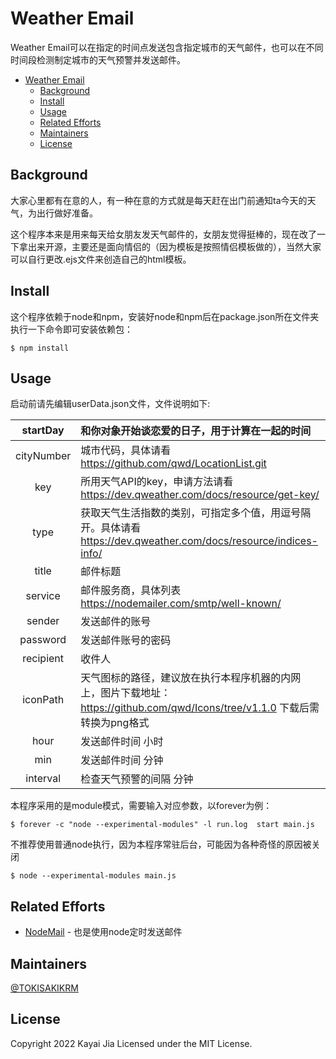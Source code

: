 # Weather Email
Weather Email可以在指定的时间点发送包含指定城市的天气邮件，也可以在不同时间段检测制定城市的天气预警并发送邮件。

- [Weather Email](#weather-email)
  - [Background](#background)
  - [Install](#install)
  - [Usage](#usage)
  - [Related Efforts](#related-efforts)
  - [Maintainers](#maintainers)
  - [License](#license)


## Background
大家心里都有在意的人，有一种在意的方式就是每天赶在出门前通知ta今天的天气，为出行做好准备。

这个程序本来是用来每天给女朋友发天气邮件的，女朋友觉得挺棒的，现在改了一下拿出来开源，主要还是面向情侣的（因为模板是按照情侣模板做的），当然大家可以自行更改.ejs文件来创造自己的html模板。

## Install
这个程序依赖于node和npm，安装好node和npm后在package.json所在文件夹执行一下命令即可安装依赖包：
```
$ npm install
```

## Usage
启动前请先编辑userData.json文件，文件说明如下:

| startDay   | 和你对象开始谈恋爱的日子，用于计算在一起的时间                                                              |
|:----------:|:-------------------------------------------------------------------------------------|
| cityNumber | 城市代码，具体请看 https://github.com/qwd/LocationList.git                                    |
| key        | 所用天气API的key，申请方法请看 https://dev.qweather.com/docs/resource/get-key/                   |
| type       | 获取天气生活指数的类别，可指定多个值，用逗号隔开。具体请看 https://dev.qweather.com/docs/resource/indices-info/   |
| title      | 邮件标题                                                                                 |
| service    | 邮件服务商，具体列表 https://nodemailer.com/smtp/well-known/                                   |
| sender     | 发送邮件的账号                                                                              |
| password   | 发送邮件账号的密码                                                                            |
| recipient  | 收件人                                                                                  |
| iconPath   | 天气图标的路径，建议放在执行本程序机器的内网上，图片下载地址：https://github.com/qwd/Icons/tree/v1.1.0 下载后需转换为png格式 |
| hour       | 发送邮件时间 小时                                                                            |
| min        | 发送邮件时间 分钟                                                                            |
| interval   | 检查天气预警的间隔 分钟                                                                         |


本程序采用的是module模式，需要输入对应参数，以forever为例：
```
$ forever -c "node --experimental-modules" -l run.log  start main.js
```

不推荐使用普通node执行，因为本程序常驻后台，可能因为各种奇怪的原因被关闭
```
$ node --experimental-modules main.js
```

## Related Efforts
* [NodeMail](https://github.com/Vincedream/NodeMail) - 也是使用node定时发送邮件

## Maintainers
[@TOKISAKIKRM](https://github.com/TOKISAKIKRM)

## License
Copyright 2022 Kayai Jia
Licensed under the MIT License.
